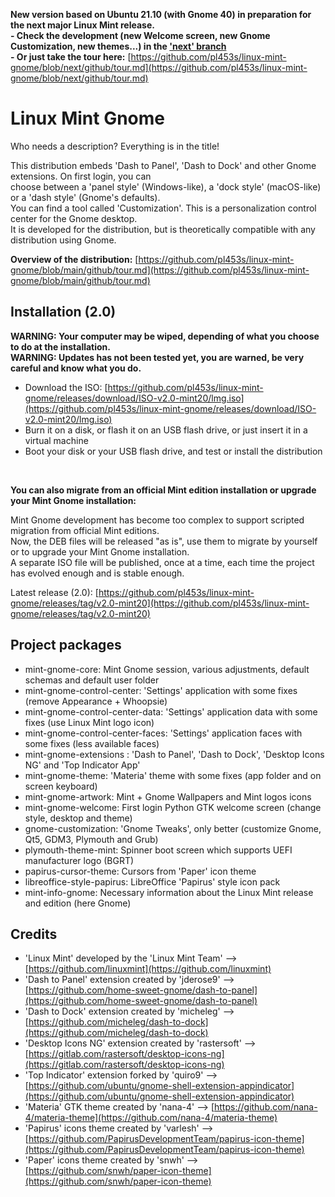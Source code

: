 **New version based on Ubuntu 21.10 (with Gnome 40) in preparation for the next major Linux Mint release.**  
**- Check the development (new Welcome screen, new Gnome Customization, new themes...) in the ['next' branch](https://github.com/pl453s/linux-mint-gnome/tree/next)**  
**- Or just take the tour here:** [https://github.com/pl453s/linux-mint-gnome/blob/next/github/tour.md](https://github.com/pl453s/linux-mint-gnome/blob/next/github/tour.md)  

# Linux Mint Gnome

Who needs a description? Everything is in the title!

This distribution embeds 'Dash to Panel', 'Dash to Dock' and other Gnome extensions. On first login, you can  
choose between a 'panel style' (Windows-like), a 'dock style' (macOS-like) or a 'dash style' (Gnome's defaults).  
You can find a tool called 'Customization'. This is a personalization control center for the Gnome desktop.  
It is developed for the distribution, but is theoretically compatible with any distribution using Gnome.

**Overview of the distribution:** [https://github.com/pl453s/linux-mint-gnome/blob/main/github/tour.md](https://github.com/pl453s/linux-mint-gnome/blob/main/github/tour.md)

## Installation (2.0)

**WARNING: Your computer may be wiped, depending of what you choose to do at the installation.**  
**WARNING: Updates has not been tested yet, you are warned, be very careful and know what you do.**

- Download the ISO: [https://github.com/pl453s/linux-mint-gnome/releases/download/ISO-v2.0-mint20/lmg.iso](https://github.com/pl453s/linux-mint-gnome/releases/download/ISO-v2.0-mint20/lmg.iso)
- Burn it on a disk, or flash it on an USB flash drive, or just insert it in a virtual machine
- Boot your disk or your USB flash drive, and test or install the distribution

<br>

**You can also migrate from an official Mint edition installation or upgrade your Mint Gnome installation:**  

Mint Gnome development has become too complex to support scripted migration from official Mint editions.  
Now, the DEB files will be released "as is", use them to migrate by yourself or to upgrade your Mint Gnome installation.  
A separate ISO file will be published, once at a time, each time the project has evolved enough and is stable enough.

Latest release (2.0): [https://github.com/pl453s/linux-mint-gnome/releases/tag/v2.0-mint20](https://github.com/pl453s/linux-mint-gnome/releases/tag/v2.0-mint20)

## Project packages

- mint-gnome-core: Mint Gnome session, various adjustments, default schemas and default user folder
- mint-gnome-control-center: 'Settings' application with some fixes (remove Appearance + Whoopsie)
- mint-gnome-control-center-data: 'Settings' application data with some fixes (use Linux Mint logo icon)
- mint-gnome-control-center-faces: 'Settings' application faces with some fixes (less available faces)
- mint-gnome-extensions : 'Dash to Panel', 'Dash to Dock', 'Desktop Icons NG' and 'Top Indicator App'
- mint-gnome-theme: 'Materia' theme with some fixes (app folder and on screen keyboard)
- mint-gnome-artwork: Mint + Gnome Wallpapers and Mint logos icons
- mint-gnome-welcome: First login Python GTK welcome screen (change style, desktop and theme)
- gnome-customization: 'Gnome Tweaks', only better (customize Gnome, Qt5, GDM3, Plymouth and Grub)
- plymouth-theme-mint: Spinner boot screen which supports UEFI manufacturer logo (BGRT)
- papirus-cursor-theme: Cursors from 'Paper' icon theme
- libreoffice-style-papirus: LibreOffice 'Papirus' style icon pack
- mint-info-gnome: Necessary information about the Linux Mint release and edition (here Gnome)

## Credits

- 'Linux Mint' developed by the 'Linux Mint Team' --> [https://github.com/linuxmint](https://github.com/linuxmint)
- 'Dash to Panel' extension created by 'jderose9' --> [https://github.com/home-sweet-gnome/dash-to-panel](https://github.com/home-sweet-gnome/dash-to-panel)
- 'Dash to Dock' extension created by 'micheleg' --> [https://github.com/micheleg/dash-to-dock](https://github.com/micheleg/dash-to-dock)
- 'Desktop Icons NG' extension created by 'rastersoft' --> [https://gitlab.com/rastersoft/desktop-icons-ng](https://gitlab.com/rastersoft/desktop-icons-ng)
- 'Top Indicator' extension forked by 'quiro9' --> [https://github.com/ubuntu/gnome-shell-extension-appindicator](https://github.com/ubuntu/gnome-shell-extension-appindicator)
- 'Materia' GTK theme created by 'nana-4' --> [https://github.com/nana-4/materia-theme](https://github.com/nana-4/materia-theme)
- 'Papirus' icons theme created by 'varlesh' --> [https://github.com/PapirusDevelopmentTeam/papirus-icon-theme](https://github.com/PapirusDevelopmentTeam/papirus-icon-theme)
- 'Paper' icons theme created by 'snwh' --> [https://github.com/snwh/paper-icon-theme](https://github.com/snwh/paper-icon-theme)
